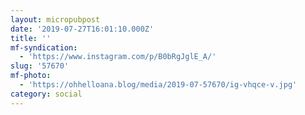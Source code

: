 ```yaml
---
layout: micropubpost
date: '2019-07-27T16:01:10.000Z'
title: ''
mf-syndication:
  - 'https://www.instagram.com/p/B0bRgJglE_A/'
slug: '57670'
mf-photo:
  - 'https://ohhelloana.blog/media/2019-07-57670/ig-vhqce-v.jpg'
category: social
---
```

